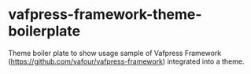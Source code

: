 vafpress-framework-theme-boilerplate
====================================

Theme boiler plate to show usage sample of Vafpress Framework (https://github.com/vafour/vafpress-framework) integrated into a theme.

